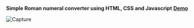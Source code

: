 **Simple Roman numeral converter using HTML, CSS and Javascript** [**Demo**](https://nz-m.github.io/roman_num_converter/)



![Capture](https://user-images.githubusercontent.com/87283264/161228238-7d069853-0cea-4d89-bde8-049df20a1520.JPG)
